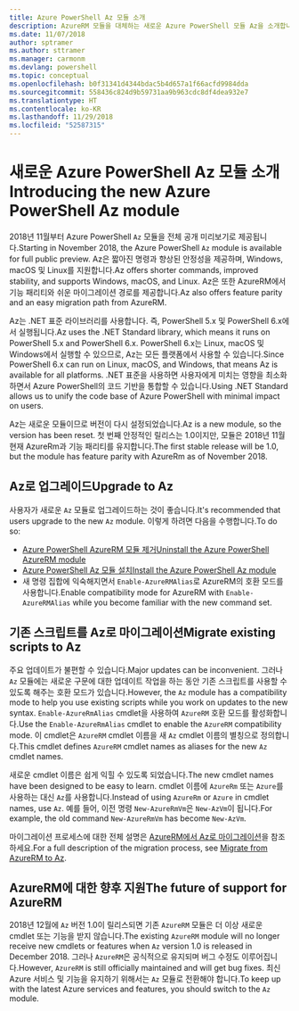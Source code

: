 ```yaml
---
title: Azure PowerShell Az 모듈 소개
description: AzureRM 모듈을 대체하는 새로운 Azure PowerShell 모듈 Az을 소개합니다.
ms.date: 11/07/2018
author: sptramer
ms.author: sttramer
ms.manager: carmonm
ms.devlang: powershell
ms.topic: conceptual
ms.openlocfilehash: b0f31341d4344bdac5b4d657a1f66acfd9984dda
ms.sourcegitcommit: 558436c824d9b59731aa9b963cdc8df4dea932e7
ms.translationtype: HT
ms.contentlocale: ko-KR
ms.lasthandoff: 11/29/2018
ms.locfileid: "52587315"
---
```

# <a name="introducing-the-new-azure-powershell-az-module"></a><span data-ttu-id="ae695-103">새로운 Azure PowerShell Az 모듈 소개</span><span class="sxs-lookup"><span data-stu-id="ae695-103">Introducing the new Azure PowerShell Az module</span></span>

<span data-ttu-id="ae695-104">2018년 11월부터 Azure PowerShell `Az` 모듈을 전체 공개 미리보기로 제공됩니다.</span><span class="sxs-lookup"><span data-stu-id="ae695-104">Starting in November 2018, the Azure PowerShell `Az` module is available for full public preview.</span></span>
<span data-ttu-id="ae695-105">Az은 짧아진 명령과 향상된 안정성을 제공하며, Windows, macOS 및 Linux를 지원합니다.</span><span class="sxs-lookup"><span data-stu-id="ae695-105">Az offers shorter commands, improved stability, and supports Windows, macOS, and Linux.</span></span> <span data-ttu-id="ae695-106">Az은 또한 AzureRM에서 기능 패리티와 쉬운 마이그레이션 경로를 제공합니다.</span><span class="sxs-lookup"><span data-stu-id="ae695-106">Az also offers feature parity and an easy migration path from AzureRM.</span></span>

<span data-ttu-id="ae695-107">Az는 .NET 표준 라이브러리를 사용합니다. 즉, PowerShell 5.x 및 PowerShell 6.x에서 실행됩니다.</span><span class="sxs-lookup"><span data-stu-id="ae695-107">Az uses the .NET Standard library, which means it runs on PowerShell 5.x and PowerShell 6.x.</span></span>
<span data-ttu-id="ae695-108">PowerShell 6.x는 Linux, macOS 및 Windows에서 실행할 수 있으므로, Az는 모든 플랫폼에서 사용할 수 있습니다.</span><span class="sxs-lookup"><span data-stu-id="ae695-108">Since PowerShell 6.x can run on Linux, macOS, and Windows, that means Az is available for all platforms.</span></span>
<span data-ttu-id="ae695-109">.NET 표준을 사용하면 사용자에게 미치는 영향을 최소화하면서 Azure PowerShell의 코드 기반을 통합할 수 있습니다.</span><span class="sxs-lookup"><span data-stu-id="ae695-109">Using .NET Standard allows us to unify the code base of Azure PowerShell with minimal impact on users.</span></span>

<span data-ttu-id="ae695-110">Az는 새로운 모듈이므로 버전이 다시 설정되었습니다.</span><span class="sxs-lookup"><span data-stu-id="ae695-110">Az is a new module, so the version has been reset.</span></span> <span data-ttu-id="ae695-111">첫 번째 안정적인 릴리스는 1.0이지만, 모듈은 2018년 11월 현재 AzureRm과 기능 패리티를 유지합니다.</span><span class="sxs-lookup"><span data-stu-id="ae695-111">The first stable release will be 1.0, but the module has feature parity with AzureRm as of November 2018.</span></span>

## <a name="upgrade-to-az"></a><span data-ttu-id="ae695-112">Az로 업그레이드</span><span class="sxs-lookup"><span data-stu-id="ae695-112">Upgrade to Az</span></span>

<span data-ttu-id="ae695-113">사용자가 새로운 `Az` 모듈로 업그레이드하는 것이 좋습니다.</span><span class="sxs-lookup"><span data-stu-id="ae695-113">It's recommended that users upgrade to the new `Az` module.</span></span> <span data-ttu-id="ae695-114">이렇게 하려면 다음을 수행합니다.</span><span class="sxs-lookup"><span data-stu-id="ae695-114">To do so:</span></span>

* [<span data-ttu-id="ae695-115">Azure PowerShell AzureRM 모듈 제거</span><span class="sxs-lookup"><span data-stu-id="ae695-115">Uninstall the Azure PowerShell AzureRM module</span></span>](/powershell/azure/uninstall-azurerm-ps)
* [<span data-ttu-id="ae695-116">Azure PowerShell Az 모듈 설치</span><span class="sxs-lookup"><span data-stu-id="ae695-116">Install the Azure PowerShell Az module</span></span>](/powershell/azure/install-az-ps)
* <span data-ttu-id="ae695-117">새 명령 집합에 익숙해지면서 `Enable-AzureRMAlias`로 AzureRM의 호환 모드를 사용합니다.</span><span class="sxs-lookup"><span data-stu-id="ae695-117">Enable compatibility mode for AzureRM with `Enable-AzureRMAlias` while you become familiar with the new command set.</span></span>

## <a name="migrate-existing-scripts-to-az"></a><span data-ttu-id="ae695-118">기존 스크립트를 Az로 마이그레이션</span><span class="sxs-lookup"><span data-stu-id="ae695-118">Migrate existing scripts to Az</span></span>

<span data-ttu-id="ae695-119">주요 업데이트가 불편할 수 있습니다.</span><span class="sxs-lookup"><span data-stu-id="ae695-119">Major updates can be inconvenient.</span></span> <span data-ttu-id="ae695-120">그러나 `Az` 모듈에는 새로운 구문에 대한 업데이트 작업을 하는 동안 기존 스크립트를 사용할 수 있도록 해주는 호환 모드가 있습니다.</span><span class="sxs-lookup"><span data-stu-id="ae695-120">However, the `Az` module has a compatibility mode to help you use existing scripts while you work on updates to the new syntax.</span></span> <span data-ttu-id="ae695-121">`Enable-AzureRmAlias` cmdlet을 사용하여 `AzureRM` 호환 모드를 활성화합니다.</span><span class="sxs-lookup"><span data-stu-id="ae695-121">Use the `Enable-AzureRmAlias` cmdlet to enable the `AzureRM` compatibility mode.</span></span> <span data-ttu-id="ae695-122">이 cmdlet은 `AzureRM` cmdlet 이름을 새 `Az` cmdlet 이름의 별칭으로 정의합니다.</span><span class="sxs-lookup"><span data-stu-id="ae695-122">This cmdlet defines `AzureRM` cmdlet names as aliases for the new `Az` cmdlet names.</span></span>

<span data-ttu-id="ae695-123">새로운 cmdlet 이름은 쉽게 익힐 수 있도록 되었습니다.</span><span class="sxs-lookup"><span data-stu-id="ae695-123">The new cmdlet names have been designed to be easy to learn.</span></span> <span data-ttu-id="ae695-124">cmdlet 이름에 `AzureRm` 또는 `Azure`를 사용하는 대신 `Az`를 사용합니다.</span><span class="sxs-lookup"><span data-stu-id="ae695-124">Instead of using `AzureRm` or `Azure` in cmdlet names, use `Az`.</span></span> <span data-ttu-id="ae695-125">예를 들어, 이전 명령 `New-AzureRmVm`은 `New-AzVm`이 됩니다.</span><span class="sxs-lookup"><span data-stu-id="ae695-125">For example, the old command `New-AzureRmVm` has become `New-AzVm`.</span></span>

<span data-ttu-id="ae695-126">마이그레이션 프로세스에 대한 전체 설명은 [AzureRM에서 Az로 마이그레이션](migrate-from-azurerm-to-az.md)을 참조하세요.</span><span class="sxs-lookup"><span data-stu-id="ae695-126">For a full description of the migration process, see [Migrate from AzureRM to Az](migrate-from-azurerm-to-az.md).</span></span>

## <a name="the-future-of-support-for-azurerm"></a><span data-ttu-id="ae695-127">AzureRM에 대한 향후 지원</span><span class="sxs-lookup"><span data-stu-id="ae695-127">The future of support for AzureRM</span></span>

<span data-ttu-id="ae695-128">2018년 12월에 `Az` 버전 1.0이 릴리스되면 기존 `AzureRM` 모듈은 더 이상 새로운 cmdlet 또는 기능을 받지 않습니다.</span><span class="sxs-lookup"><span data-stu-id="ae695-128">The existing `AzureRM` module will no longer receive new cmdlets or features when `Az` version 1.0 is released in December 2018.</span></span> <span data-ttu-id="ae695-129">그러나 `AzureRM`은 공식적으로 유지되며 버그 수정도 이루어집니다.</span><span class="sxs-lookup"><span data-stu-id="ae695-129">However, `AzureRM` is still officially maintained and will get bug fixes.</span></span> <span data-ttu-id="ae695-130">최신 Azure 서비스 및 기능을 유지하기 위해서는 `Az` 모듈로 전환해야 합니다.</span><span class="sxs-lookup"><span data-stu-id="ae695-130">To keep up with the latest Azure services and features, you should switch to the `Az` module.</span></span>